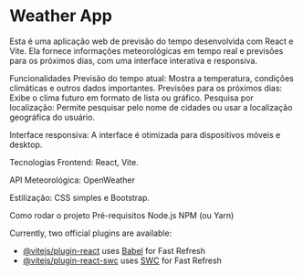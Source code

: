 # Weather App 

Esta é uma aplicação web de previsão do tempo desenvolvida com React e Vite. Ela fornece informações meteorológicas em tempo real e previsões para os próximos dias, com uma interface interativa e responsiva.

Funcionalidades
Previsão do tempo atual: Mostra a temperatura, condições climáticas e outros dados importantes.
Previsões para os próximos dias: Exibe o clima futuro em formato de lista ou gráfico.
Pesquisa por localização: Permite pesquisar pelo nome de cidades ou usar a localização geográfica do usuário.

Interface responsiva: A interface é otimizada para dispositivos móveis e desktop.

Tecnologias
Frontend: React, Vite.

 API Meteorológica: OpenWeather 
 
 Estilização: CSS simples e Bootstrap.

Como rodar o projeto
Pré-requisitos
Node.js
NPM (ou Yarn)

Currently, two official plugins are available:

- [@vitejs/plugin-react](https://github.com/vitejs/vite-plugin-react/blob/main/packages/plugin-react/README.md) uses [Babel](https://babeljs.io/) for Fast Refresh
- [@vitejs/plugin-react-swc](https://github.com/vitejs/vite-plugin-react-swc) uses [SWC](https://swc.rs/) for Fast Refresh
